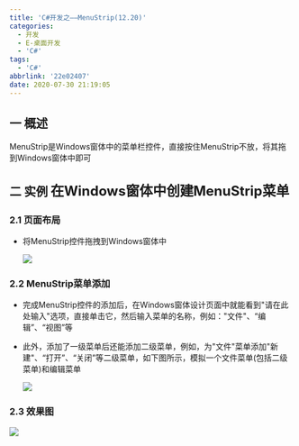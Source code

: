 ```yaml
---
title: 'C#开发之——MenuStrip(12.20)'
categories:
  - 开发
  - E-桌面开发
  - 'C#'
tags:
  - 'C#'
abbrlink: '22e02407'
date: 2020-07-30 21:19:05
---
```

## 一 概述

MenuStrip是Windows窗体中的菜单栏控件，直接按住MenuStrip不放，将其拖到Windows窗体中即可

<!--more-->

## 二 实例 <font size=5>在Windows窗体中创建MenuStrip菜单</font>

### 2.1 页面布局

* 将MenuStrip控件拖拽到Windows窗体中

  ![][1]

### 2.2 MenuStrip菜单添加

* 完成MenuStrip控件的添加后，在Windows窗体设计页面中就能看到"请在此处输入"选项，直接单击它，然后输入菜单的名称，例如："文件"、“编辑”、“视图”等

* 此外，添加了一级菜单后还能添加二级菜单，例如，为"文件"菜单添加"新建"、“打开”、“关闭”等二级菜单，如下图所示，模拟一个文件菜单(包括二级菜单)和编辑菜单

  ![][2]

### 2.3 效果图
![][3]



[1]:https://cdn.jsdelivr.net/gh/PGzxc/CDN@master/blog-image/csharp-winform-menustrip-drag-layout.png
[2]:https://cdn.jsdelivr.net/gh/PGzxc/CDN@master/blog-image/csharp-menustrip-edit.png
[3]:https://cdn.jsdelivr.net/gh/PGzxc/CDN@master/blog-image/csharp-winform-menustrip-view.gif